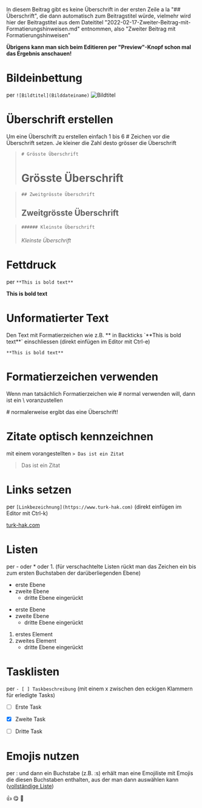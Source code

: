 In diesem Beitrag gibt es keine Überschrift in der ersten Zeile a la "## Überschrift", die dann automatisch zum Beitragstitel würde, vielmehr wird hier der Beitragstitel aus dem Dateititel "2022-02-17-Zweiter-Beitrag-mit-Formatierungshinweisen.md" entnommen,
also "Zweiter Beitrag mit Formatierungshinweisen"

**Übrigens kann man sich beim Editieren per "Preview"-Knopf schon mal das Ergebnis anschauen!**

# Bildeinbettung 
per `![Bildtitel](Bilddateiname)`
![Bildtitel](../../../../_posts/quicksilver.jpg)



# Überschrift erstellen
Um eine Überschrift zu erstellen einfach 1 bis 6 # Zeichen vor die Überschrift setzen. Je kleiner die Zahl desto grösser die Überschrift

>`# Grösste Überschrift`
># Grösste Überschrift

>`## Zweitgrösste Überschrift`
>## Zweitgrösste Überschrift

>`###### Kleinste Überschrift`
>###### Kleinste Überschrift



# Fettdruck
per `**This is bold text**`

**This is bold text**



# Unformatierter Text
Den Text mit Formatierzeichen wie z.B. ** in Backticks \`\*\*This is bold text\*\*\` einschliessen (direkt einfügen im Editor mit Ctrl-e)

`**This is bold text**`



# Formatierzeichen verwenden
Wenn man tatsächlich Formatierzeichen wie # normal verwenden will, dann ist ein \\ voranzustellen

\# normalerweise ergibt das eine Überschrift!



# Zitate optisch kennzeichnen
mit einem vorangestellten `> Das ist ein Zitat`

> Das ist ein Zitat



# Links setzen
per `[Linkbezeichnung](https://www.turk-hak.com)` (direkt einfügen im Editor mit Ctrl-k)

[turk-hak.com](https://www.turk-hak.com)



# Listen
per \- oder \* oder 1. (für verschachtelte Listen rückt man das Zeichen ein bis zum ersten Buchstaben der darüberliegenden Ebene)

- erste Ebene
- zweite Ebene
  - dritte Ebene eingerückt

* erste Ebene
* zweite Ebene
  * dritte Ebene eingerückt

1. erstes Element
2. zweites Element
   - dritte Ebene eingerückt



# Tasklisten
per `- [ ] Taskbeschreibung` (mit einem x zwischen den eckigen Klammern für erledigte Tasks)

- [ ] Erste Task
- [x] Zweite Task
- [ ] Dritte Task



# Emojis nutzen
per \: und dann ein Buchstabe (z.B. \:s) erhält man eine Emojiliste mit Emojis die diesen Buchstaben enthalten, aus der man dann auswählen kann ([vollständige Liste](https://github.com/ikatyang/emoji-cheat-sheet/blob/master/README.md))

👍 😋 😬 




